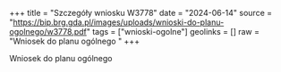 +++
title = "Szczegóły wniosku W3778"
date = "2024-06-14"
source = "https://bip.brg.gda.pl/images/uploads/wnioski-do-planu-ogolnego/w3778.pdf"
tags = ["wnioski-ogolne"]
geolinks = []
raw = "Wniosek do planu ogólnego "
+++

Wniosek do planu ogólnego



